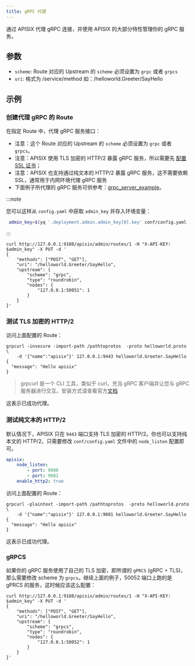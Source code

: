 ```yaml
---
title: gRPC 代理
---
```


<!--
#
# Licensed to the Apache Software Foundation (ASF) under one or more
# contributor license agreements.  See the NOTICE file distributed with
# this work for additional information regarding copyright ownership.
# The ASF licenses this file to You under the Apache License, Version 2.0
# (the "License"); you may not use this file except in compliance with
# the License.  You may obtain a copy of the License at
#
#     http://www.apache.org/licenses/LICENSE-2.0
#
# Unless required by applicable law or agreed to in writing, software
# distributed under the License is distributed on an "AS IS" BASIS,
# WITHOUT WARRANTIES OR CONDITIONS OF ANY KIND, either express or implied.
# See the License for the specific language governing permissions and
# limitations under the License.
#
-->

通过 APISIX 代理 gRPC 连接，并使用 APISIX 的大部分特性管理你的 gRPC 服务。

## 参数

* `scheme`: Route 对应的 Upstream 的 `scheme` 必须设置为 `grpc` 或者 `grpcs`
* `uri`: 格式为 /service/method 如：/helloworld.Greeter/SayHello

## 示例

### 创建代理 gRPC 的 Route

在指定 Route 中，代理 gRPC 服务接口：

* 注意：这个 Route 对应的 Upstream 的 `scheme` 必须设置为 `grpc` 或者 `grpcs`。
* 注意：APISIX 使用 TLS 加密的 HTTP/2 暴露 gRPC 服务，所以需要先 [配置 SSL 证书](certificate.md)；
* 注意：APISIX 也支持通过纯文本的 HTTP/2 暴露 gRPC 服务，这不需要依赖 SSL，通常用于内网环境代理 gRPC 服务
* 下面例子所代理的 gRPC 服务可供参考：[grpc_server_example](https://github.com/api7/grpc_server_example)。

:::note

您可以这样从 `config.yaml` 中获取 `admin_key` 并存入环境变量：

```bash
 admin_key=$(yq '.deployment.admin.admin_key[0].key' conf/config.yaml | sed 's/"//g')
```

:::

```shell
curl http://127.0.0.1:9180/apisix/admin/routes/1 -H "X-API-KEY: $admin_key" -X PUT -d '
{
    "methods": ["POST", "GET"],
    "uri": "/helloworld.Greeter/SayHello",
    "upstream": {
        "scheme": "grpc",
        "type": "roundrobin",
        "nodes": {
            "127.0.0.1:50051": 1
        }
    }
}'
```

### 测试 TLS 加密的 HTTP/2

访问上面配置的 Route：

```shell
grpcurl -insecure -import-path /pathtoprotos  -proto helloworld.proto  \
    -d '{"name":"apisix"}' 127.0.0.1:9443 helloworld.Greeter.SayHello
{
  "message": "Hello apisix"
}
```

> grpcurl 是一个 CLI 工具，类似于 curl，充当 gRPC 客户端并让您与 gRPC 服务器进行交互。安装方式请查看官方[文档](https://github.com/fullstorydev/grpcurl#installation)

这表示已成功代理。

### 测试纯文本的 HTTP/2

默认情况下，APISIX 只在 `9443` 端口支持 TLS 加密的 HTTP/2。你也可以支持纯本文的 HTTP/2，只需要修改 `conf/config.yaml` 文件中的 `node_listen` 配置即可。

```yaml
apisix:
    node_listen:
        - port: 9080
        - port: 9081
    enable_http2: true
```

访问上面配置的 Route：

```shell
grpcurl -plaintext -import-path /pathtoprotos  -proto helloworld.proto  \
    -d '{"name":"apisix"}' 127.0.0.1:9081 helloworld.Greeter.SayHello
{
  "message": "Hello apisix"
}
```

这表示已成功代理。

### gRPCS

如果你的 gRPC 服务使用了自己的 TLS 加密，即所谓的 `gPRCS` (gRPC + TLS)，那么需要修改 scheme 为 `grpcs`。继续上面的例子，50052 端口上跑的是 gPRCS 的服务，这时候应该这么配置：

```shell
curl http://127.0.0.1:9180/apisix/admin/routes/1 -H "X-API-KEY: $admin_key" -X PUT -d '
{
    "methods": ["POST", "GET"],
    "uri": "/helloworld.Greeter/SayHello",
    "upstream": {
        "scheme": "grpcs",
        "type": "roundrobin",
        "nodes": {
            "127.0.0.1:50052": 1
        }
    }
}'
```
